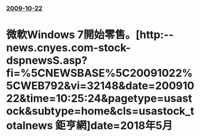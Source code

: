 ### [2009-10-22](/news/2009/10/22/index.md)

##### 
#  微軟Windows 7開始零售。[http:--news.cnyes.com-stock-dspnewsS.asp?fi=%5CNEWSBASE%5C20091022%5CWEB792&vi=32148&date=20091022&time=10:25:24&pagetype=usastock&subtype=home&cls=usastock_totalnews 鉅亨網]date=2018年5月 



